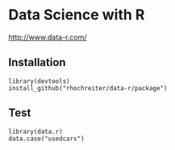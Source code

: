 # Data Science with R

http://www.data-r.com/

## Installation

```
library(devtools)
install_github("rhochreiter/data-r/package")
```

## Test

```
library(data.r)
data.case("usedcars")
```
